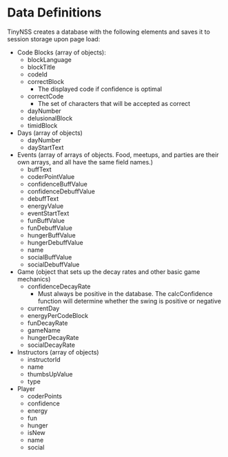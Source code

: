 # Data Definitions

TinyNSS creates a database with the following elements and saves it to session storage upon page load:

* Code Blocks (array of objects):
  * blockLanguage
  * blockTitle
  * codeId
  * correctBlock
    * The displayed code if confidence is optimal
  * correctCode
    * The set of characters that will be accepted as correct
  * dayNumber
  * delusionalBlock
  * timidBlock
* Days (array of objects)
  * dayNumber
  * dayStartText
* Events (array of arrays of objects. Food, meetups, and parties are their own arrays, and all have the same field names.)
  * buffText
  * coderPointValue
  * confidenceBuffValue
  * confidenceDebuffValue
  * debuffText
  * energyValue
  * eventStartText
  * funBuffValue
  * funDebuffValue
  * hungerBuffValue
  * hungerDebuffValue
  * name
  * socialBuffValue
  * socialDebuffValue
* Game (object that sets up the decay rates and other basic game mechanics)
  * confidenceDecayRate
    * Must always be positive in the database. The calcConfidence function will determine whether the swing is positive or negative
  * currentDay
  * energyPerCodeBlock
  * funDecayRate
  * gameName
  * hungerDecayRate
  * socialDecayRate
* Instructors (array of objects)
  * instructorId
  * name
  * thumbsUpValue
  * type
* Player
  * coderPoints
  * confidence
  * energy
  * fun
  * hunger
  * isNew
  * name
  * social